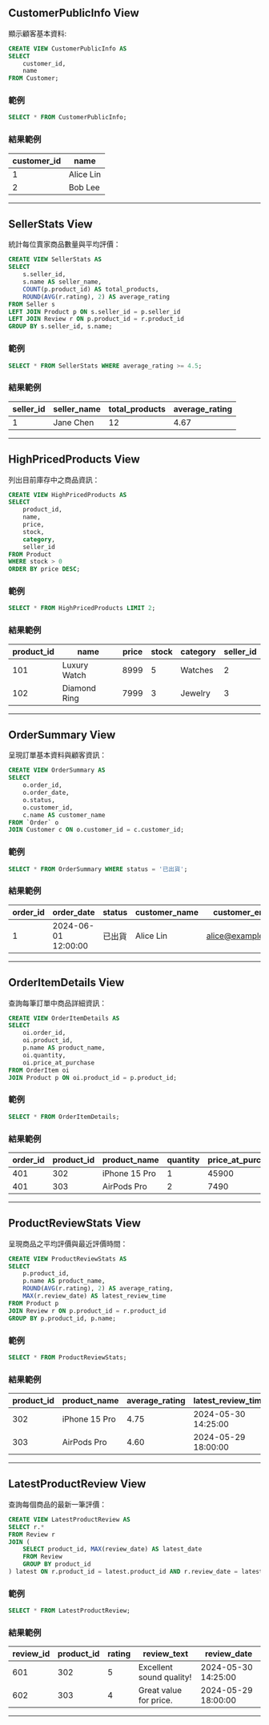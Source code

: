 
## CustomerPublicInfo View

顯示顧客基本資料:

```sql
CREATE VIEW CustomerPublicInfo AS
SELECT 
    customer_id,
    name
FROM Customer;
```

### 範例

```sql
SELECT * FROM CustomerPublicInfo;
```

### 結果範例

| customer_id | name       |
|-------------|------------|
| 1           | Alice Lin  |
| 2           | Bob Lee    |


---

## SellerStats View

統計每位賣家商品數量與平均評價：

```sql
CREATE VIEW SellerStats AS
SELECT 
    s.seller_id,
    s.name AS seller_name,
    COUNT(p.product_id) AS total_products,
    ROUND(AVG(r.rating), 2) AS average_rating
FROM Seller s
LEFT JOIN Product p ON s.seller_id = p.seller_id
LEFT JOIN Review r ON p.product_id = r.product_id
GROUP BY s.seller_id, s.name;
```

### 範例

```sql
SELECT * FROM SellerStats WHERE average_rating >= 4.5;
```

### 結果範例

| seller_id | seller_name | total_products | average_rating |
|-----------|--------------|----------------|----------------|
| 1         | Jane Chen    | 12             | 4.67           |


---

## HighPricedProducts View

列出目前庫存中之商品資訊：

```sql
CREATE VIEW HighPricedProducts AS
SELECT 
    product_id,
    name,
    price,
    stock,
    category,
    seller_id
FROM Product
WHERE stock > 0
ORDER BY price DESC;
```

### 範例

```sql
SELECT * FROM HighPricedProducts LIMIT 2;
```

### 結果範例

| product_id | name         | price | stock | category | seller_id |
|------------|--------------|-------|-------|----------|------------|
| 101        | Luxury Watch | 8999  | 5     | Watches  | 2          |
| 102        | Diamond Ring | 7999  | 3     | Jewelry  | 3          |


---

## OrderSummary View

呈現訂單基本資料與顧客資訊：

```sql
CREATE VIEW OrderSummary AS
SELECT 
    o.order_id,
    o.order_date,
    o.status,
    o.customer_id,
    c.name AS customer_name
FROM `Order` o
JOIN Customer c ON o.customer_id = c.customer_id;
```

### 範例

```sql
SELECT * FROM OrderSummary WHERE status = '已出貨';
```

### 結果範例

| order_id | order_date          | status | customer_name | customer_email       |
|----------|----------------------|--------|----------------|-----------------------|
| 1        | 2024-06-01 12:00:00 | 已出貨 | Alice Lin      | alice@example.com     |


---

## OrderItemDetails View

查詢每筆訂單中商品詳細資訊：

```sql
CREATE VIEW OrderItemDetails AS
SELECT 
    oi.order_id,
    oi.product_id,
    p.name AS product_name,
    oi.quantity,
    oi.price_at_purchase
FROM OrderItem oi
JOIN Product p ON oi.product_id = p.product_id;
```

### 範例

```sql
SELECT * FROM OrderItemDetails;
```

### 結果範例
| order\_id | product\_id | product\_name | quantity | price\_at\_purchase |
| --------- | ----------- | ------------- | -------- | ------------------- |
| 401       | 302         | iPhone 15 Pro | 1        | 45900               |
| 401       | 303         | AirPods Pro   | 2        | 7490                |



---

## ProductReviewStats View

呈現商品之平均評價與最近評價時間：

```sql
CREATE VIEW ProductReviewStats AS
SELECT 
    p.product_id,
    p.name AS product_name,
    ROUND(AVG(r.rating), 2) AS average_rating,
    MAX(r.review_date) AS latest_review_time
FROM Product p
JOIN Review r ON p.product_id = r.product_id
GROUP BY p.product_id, p.name;
```

### 範例

```sql
SELECT * FROM ProductReviewStats;
```

### 結果範例
| product\_id | product\_name | average\_rating | latest\_review\_time |
| ----------- | ------------- | --------------- | -------------------- |
| 302         | iPhone 15 Pro | 4.75            | 2024-05-30 14:25:00  |
| 303         | AirPods Pro   | 4.60            | 2024-05-29 18:00:00  |



---

## LatestProductReview View

查詢每個商品的最新一筆評價：

```sql
CREATE VIEW LatestProductReview AS
SELECT r.*
FROM Review r
JOIN (
    SELECT product_id, MAX(review_date) AS latest_date
    FROM Review
    GROUP BY product_id
) latest ON r.product_id = latest.product_id AND r.review_date = latest.latest_date;
```

### 範例

```sql
SELECT * FROM LatestProductReview;
```

### 結果範例
| review\_id | product\_id | rating | review\_text             | review\_date        |
| ---------- | ----------- | ------ | ------------------------ | ------------------- |
| 601        | 302         | 5      | Excellent sound quality! | 2024-05-30 14:25:00 |
| 602        | 303         | 4      | Great value for price.   | 2024-05-29 18:00:00 |


---

